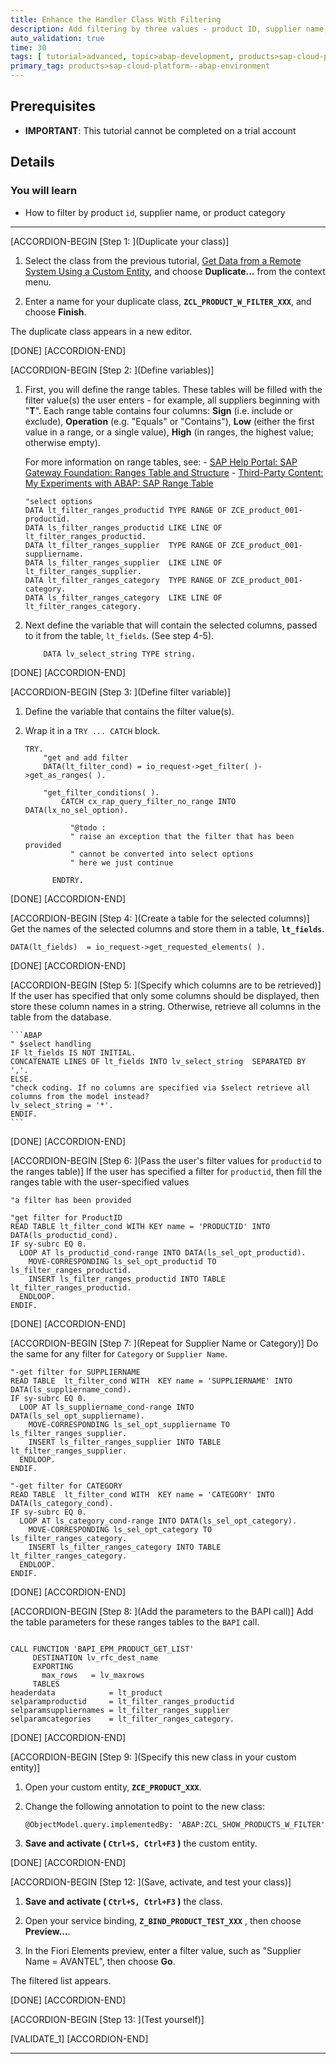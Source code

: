 ```yaml
---
title: Enhance the Handler Class With Filtering
description: Add filtering by three values - product ID, supplier name, or category
auto_validation: true
time: 30
tags: [ tutorial>advanced, topic>abap-development, products>sap-cloud-platform, topic>abap-connectivity, tutorial>license]
primary_tag: products>sap-cloud-platform--abap-environment
---
```


## Prerequisites
- **IMPORTANT**: This tutorial cannot be completed on a trial account

## Details
### You will learn
  - How to filter by product `id`, supplier name, or product category

---

[ACCORDION-BEGIN [Step 1: ](Duplicate your class)]
1. Select the class from the previous tutorial, [Get Data from a Remote System Using a Custom Entity](abap-environment-rfc-custom-entity), and choose **Duplicate...** from the context menu.

2. Enter a name for your duplicate class, **`ZCL_PRODUCT_W_FILTER_XXX`**, and choose **Finish**.

The duplicate class appears in a new editor.

[DONE]
[ACCORDION-END]


[ACCORDION-BEGIN [Step 2: ](Define variables)]
1. First, you will define the range tables. These tables will be filled with the filter value(s) the user enters - for example, all suppliers beginning with "**T**". Each range table contains four columns: **Sign** (i.e. include or exclude), **Operation** (e.g. "Equals" or "Contains"), **Low** (either the first value in a range, or a single value), **High** (in ranges, the highest value; otherwise empty).

    For more information on range tables, see:
        - [SAP Help Portal: SAP Gateway Foundation: Ranges Table and Structure](https://help.sap.com/viewer/68bf513362174d54b58cddec28794093/7.52.5/en-US/acdb22512c312314e10000000a44176d.html)
        - [Third-Party Content: My Experiments with ABAP: SAP Range Table](https://www.samplecodeabap.com/sap-range-table-example-abap/)

    ```ABAP
    "select options
    DATA lt_filter_ranges_productid TYPE RANGE OF ZCE_product_001-productid.
    DATA ls_filter_ranges_productid LIKE LINE OF lt_filter_ranges_productid.
    DATA lt_filter_ranges_supplier  TYPE RANGE OF ZCE_product_001-suppliername.
    DATA ls_filter_ranges_supplier  LIKE LINE OF lt_filter_ranges_supplier.
    DATA lt_filter_ranges_category  TYPE RANGE OF ZCE_product_001-category.
    DATA ls_filter_ranges_category  LIKE LINE OF lt_filter_ranges_category.

    ```

2. Next define the variable that will contain the selected columns, passed to it from the table, `lt_fields`. (See step 4-5).

    ```ABAP
		DATA lv_select_string TYPE string.
    ```

[DONE]
[ACCORDION-END]

[ACCORDION-BEGIN [Step 3: ](Define filter variable)]
1. Define the variable that contains the filter value(s).

2. Wrap it in a `TRY ... CATCH` block.

	```ABAP
	TRY.
		"get and add filter
		DATA(lt_filter_cond) = io_request->get_filter( )->get_as_ranges( ).

		"get_filter_conditions( ).
			CATCH cx_rap_query_filter_no_range INTO DATA(lx_no_sel_option).

			  "@todo :
			  " raise an exception that the filter that has been provided
			  " cannot be converted into select options
			  " here we just continue

		  ENDTRY.
	```

[DONE]
[ACCORDION-END]


[ACCORDION-BEGIN [Step 4: ](Create a table for the selected columns)]
Get the names of the selected columns and store them in a table, **`lt_fields`**.

```ABAP
DATA(lt_fields)  = io_request->get_requested_elements( ).
```

[DONE]
[ACCORDION-END]


[ACCORDION-BEGIN [Step 5: ](Specify which columns are to be retrieved)]
If the user has specified that only some columns should be displayed, then store these column names in a string.
Otherwise, retrieve all columns in the table from the database.

	```ABAP
	" $select handling
	IF lt_fields IS NOT INITIAL.
	CONCATENATE LINES OF lt_fields INTO lv_select_string  SEPARATED BY ','.
	ELSE.
	"check coding. If no columns are specified via $select retrieve all columns from the model instead?
	lv_select_string = '*'.
	ENDIF.
	```

[DONE]
[ACCORDION-END]

[ACCORDION-BEGIN [Step 6: ](Pass the user's filter values for `productid` to the ranges table)]
If the user has specified a filter for `productid`, then fill the ranges table with the user-specified values

```ABAP
"a filter has been provided

"get filter for ProductID
READ TABLE lt_filter_cond WITH KEY name = 'PRODUCTID' INTO DATA(ls_productid_cond).
IF sy-subrc EQ 0.
  LOOP AT ls_productid_cond-range INTO DATA(ls_sel_opt_productid).
	MOVE-CORRESPONDING ls_sel_opt_productid TO ls_filter_ranges_productid.
	INSERT ls_filter_ranges_productid INTO TABLE lt_filter_ranges_productid.
  ENDLOOP.
ENDIF.
```

[DONE]
[ACCORDION-END]

[ACCORDION-BEGIN [Step 7: ](Repeat for Supplier Name or Category)]
Do the same for any filter for `Category` or `Supplier Name`.

```ABAP
"-get filter for SUPPLIERNAME
READ TABLE  lt_filter_cond WITH  KEY name = 'SUPPLIERNAME' INTO DATA(ls_suppliername_cond).
IF sy-subrc EQ 0.
  LOOP AT ls_suppliername_cond-range INTO DATA(ls_sel_opt_suppliername).
    MOVE-CORRESPONDING ls_sel_opt_suppliername TO ls_filter_ranges_supplier.
    INSERT ls_filter_ranges_supplier INTO TABLE lt_filter_ranges_supplier.
  ENDLOOP.
ENDIF.

"-get filter for CATEGORY
READ TABLE  lt_filter_cond WITH  KEY name = 'CATEGORY' INTO DATA(ls_category_cond).
IF sy-subrc EQ 0.
  LOOP AT ls_category_cond-range INTO DATA(ls_sel_opt_category).
    MOVE-CORRESPONDING ls_sel_opt_category TO ls_filter_ranges_category.
    INSERT ls_filter_ranges_category INTO TABLE lt_filter_ranges_category.
  ENDLOOP.
ENDIF.
```

[DONE]
[ACCORDION-END]

[ACCORDION-BEGIN [Step 8: ](Add the parameters to the BAPI call)]
Add the table parameters for these ranges tables to the `BAPI` call.

```ABAP

CALL FUNCTION 'BAPI_EPM_PRODUCT_GET_LIST'
     DESTINATION lv_rfc_dest_name
     EXPORTING
       max_rows   = lv_maxrows
     TABLES
headerdata            = lt_product
selparamproductid     = lt_filter_ranges_productid
selparamsuppliernames = lt_filter_ranges_supplier
selparamcategories    = lt_filter_ranges_category.

```

[DONE]
[ACCORDION-END]

[ACCORDION-BEGIN [Step 9: ](Specify this new class in your custom entity)]
1. Open your custom entity, **`ZCE_PRODUCT_XXX`**.

2. Change the following annotation to point to the new class:

    ```CDS
    @ObjectModel.query.implementedBy: 'ABAP:ZCL_SHOW_PRODUCTS_W_FILTER'
    ```

3. **Save and activate ( `Ctrl+S, Ctrl+F3` )** the custom entity.

[DONE]
[ACCORDION-END]

[ACCORDION-BEGIN [Step 12: ](Save, activate, and test your class)]
1. **Save and activate ( `Ctrl+S, Ctrl+F3` )** the class.

2. Open your service binding, **`Z_BIND_PRODUCT_TEST_XXX`** , then choose **Preview...**.

3. In the Fiori Elements preview, enter a filter value, such as "Supplier Name = AVANTEL", then choose **Go**.

The filtered list appears.

[DONE]
[ACCORDION-END]

[ACCORDION-BEGIN [Step 13: ](Test yourself)]



[VALIDATE_1]
[ACCORDION-END]

---

